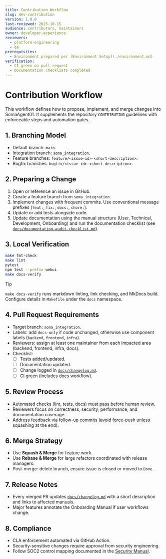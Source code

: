 ```yaml
---
title: Contribution Workflow
slug: dev-contribution
version: 1.0.0
last-reviewed: 2025-10-15
audience: contributors, maintainers
owner: developer-experience
reviewers:
  - platform-engineering
  - qa
prerequisites:
  - Environment prepared per [Environment Setup](./environment.md)
verification:
  - CI green on pull request
  - Documentation checklists completed
---
```


# Contribution Workflow

This workflow defines how to propose, implement, and merge changes into SomaAgent01. It supplements the repository `CONTRIBUTING` guidelines with enforceable steps and automation gates.

## 1. Branching Model

- Default branch: `main`.
- Integration branch: `soma_integration`.
- Feature branches: `feature/<issue-id>-<short-description>`.
- Bugfix branches: `bugfix/<issue-id>-<short-description>`.

## 2. Preparing a Change

1. Open or reference an issue in GitHub.
2. Create a feature branch from `soma_integration`.
3. Implement changes with frequent commits. Use conventional message prefixes (`feat:`, `fix:`, `docs:`, `chore:`).
4. Update or add tests alongside code.
5. Update documentation using the manual structure (User, Technical, Development, Onboarding) and run the documentation checklist (see [`docs/documentation-audit-checklist.md`](../documentation-audit-checklist.md)).

## 3. Local Verification

```bash
make fmt-check
make lint
pytest
npm test --prefix webui
make docs-verify
```

> [!TIP]
> `make docs-verify` runs markdown linting, link checking, and MkDocs build. Configure details in `Makefile` under the `docs` namespace.

## 4. Pull Request Requirements

- Target branch: `soma_integration`.
- Labels: add `docs-only` if code unchanged, otherwise use component labels (`backend`, `frontend`, `infra`).
- Reviewers: assign at least one maintainer from each impacted area (backend, frontend, infra, docs).
- Checklist:
  - [ ] Tests added/updated.
  - [ ] Documentation updated.
  - [ ] Change logged in [`docs/changelog.md`](../changelog.md).
  - [ ] CI green (includes docs workflow).

## 5. Review Process

- Automated checks (lint, tests, docs) must pass before human review.
- Reviewers focus on correctness, security, performance, and documentation coverage.
- Address feedback via follow-up commits (avoid force-push unless squashing at the end).

## 6. Merge Strategy

- Use **Squash & Merge** for feature work.
- Use **Rebase & Merge** for large refactors coordinated with release managers.
- Post-merge: delete branch, ensure issue is closed or moved to `Done`.

## 7. Release Notes

- Every merged PR updates [`docs/changelog.md`](../changelog.md) with a short description and links to affected manuals.
- Major features annotate the Onboarding Manual if user workflows change.

## 8. Compliance

- CLA enforcement automated via GitHub Action.
- Security-sensitive changes require approval from security engineering.
- Follow SOC2 control mapping documented in the [Security Manual](../technical-manual/security.md).
